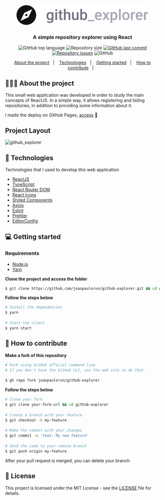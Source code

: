 <h1 align="center">
  <img src=".github/logo.svg" alt="Logo">
</h1>

<h3 align="center">
  A simple repository explorer using React
</h3>

<p align="center">
  <img alt="GitHub top language" src="https://img.shields.io/github/languages/top/joaopaulorun/github-explorer">
  
  <img alt="Repository size" src="https://img.shields.io/github/repo-size/joaopaulorun/github-explorer">
  <a href="https://github.com/joaopaulorun/github-explorer/commits/master">
    <img alt="GitHub last commit" src="https://img.shields.io/github/last-commit/joaopaulorun/github-explorer">
  </a>
  <a href="https://github.com/joaopaulorun/github-explorer/issues"><img alt="Repository issues" src="https://img.shields.io/github/issues/joaopaulorun/github-explorer"></a>

  <img alt="GitHub" src="https://img.shields.io/github/license/joaopaulorun/github-explorer">
</p>

<p align="center">
  <a href="#-about-the-project">About the project</a>&nbsp;&nbsp;&nbsp;|&nbsp;&nbsp;&nbsp;
  <a href="#-technologies">Technologies</a>&nbsp;&nbsp;&nbsp;|&nbsp;&nbsp;&nbsp;
  <a href="#-getting-started">Getting started</a>&nbsp;&nbsp;&nbsp;|&nbsp;&nbsp;&nbsp;
  <a href="#-how-to-contribute">How to contribute</a>&nbsp;&nbsp;&nbsp;|&nbsp;&nbsp;&nbsp;  
</p>

## 👨🏻‍💻 About the project

This small web application was developed in order to study the main concepts of ReactJS. In a simple way, it allows registering and listing repositories, in addition to providing some information about it.

I made the deploy on GitHub Pages, [access](https://joaopaulorun.github.io/github-explorer/) 📲

## Project Layout
![github_explorer](https://user-images.githubusercontent.com/66692428/96113360-78e65900-0eba-11eb-9d81-a0bcb8288310.gif)


## 🚀 Technologies

Technologies that I used to develop this web application

- [ReactJS](https://reactjs.org/)
- [TypeScript](https://www.typescriptlang.org/)
- [React Router DOM](https://reacttraining.com/react-router/)
- [React Icons](https://react-icons.netlify.com/#/)
- [Styled Components](https://styled-components.com/)
- [Axios](https://github.com/axios/axios)
- [Eslint](https://eslint.org/)
- [Prettier](https://prettier.io/)
- [EditorConfig](https://editorconfig.org/)

## 💻 Getting started

### Requirements

- [Node.js](https://nodejs.org/en/)
- [Yarn](https://yarnpkg.com/)

**Clone the project and access the folder**

```bash
$ git clone https://github.com/joaopaulorun/github-explorer.git && cd github-explorer
```

**Follow the steps below**

```bash
# Install the dependencies
$ yarn

# Start the client
$ yarn start
```

## 🤔 How to contribute

**Make a fork of this repository**

```bash
# Fork using GitHub official command line
# If you don't have the GitHub CLI, use the web site to do that.

$ gh repo fork joaopaulorun/github-explorer
```

**Follow the steps below**

```bash
# Clone your fork
$ git clone your-fork-url && cd github-explorer

# Create a branch with your feature
$ git checkout -b my-feature

# Make the commit with your changes
$ git commit -m 'feat: My new feature'

# Send the code to your remote branch
$ git push origin my-feature
```

After your pull request is merged, you can delete your branch

## 📝 License

This project is licensed under the MIT License - see the [LICENSE](LICENSE) file for details.
